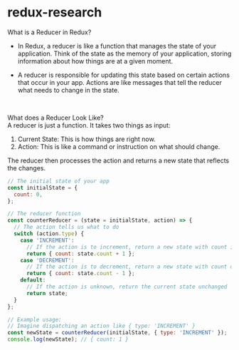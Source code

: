 # redux-research
What is a Reducer in Redux?

* In Redux, a reducer is like a function that manages the state of your application. Think of the state as the memory of your application, storing information about how things are at a given moment.

* A reducer is responsible for updating this state based on certain actions that occur in your app. Actions are like messages that tell the reducer what needs to change in the state.

<br>

What does a Reducer Look Like? <br>
A reducer is just a function. It takes two things as input:

1. Current State: This is how things are right now.
2. Action: This is like a command or instruction on what should change.

The reducer then processes the action and returns a new state that reflects the changes.

```javascript
// The initial state of your app
const initialState = {
  count: 0,
};

// The reducer function
const counterReducer = (state = initialState, action) => {
  // The action tells us what to do
  switch (action.type) {
    case 'INCREMENT':
      // If the action is to increment, return a new state with count increased
      return { count: state.count + 1 };
    case 'DECREMENT':
      // If the action is to decrement, return a new state with count decreased
      return { count: state.count - 1 };
    default:
      // If the action is unknown, return the current state unchanged
      return state;
  }
};

// Example usage:
// Imagine dispatching an action like { type: 'INCREMENT' }
const newState = counterReducer(initialState, { type: 'INCREMENT' });
console.log(newState); // { count: 1 }

```

